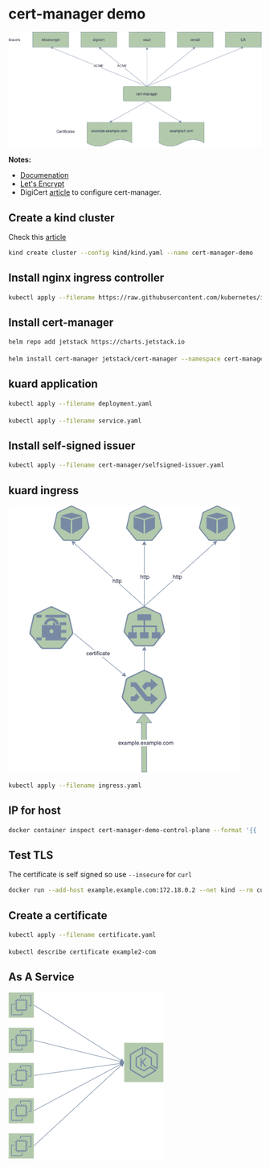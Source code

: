 # cert-manager demo

![cert-manager](diagrams/cert-manager.drawio.png)

**Notes:**
- [Documenation](https://cert-manager.io/docs/)
- [Let's Encrypt](https://letsencrypt.org)
- DigiCert [article](https://knowledge.digicert.com/solution/Configure-cert-manager-and-DigiCert-ACME-service-with-Kubernetes.html) to configure cert-manager.
## Create a kind cluster

Check this [article](https://dustinspecker.com/posts/test-ingress-in-kind/)

```bash
kind create cluster --config kind/kind.yaml --name cert-manager-demo
```

## Install nginx ingress controller

```bash
kubectl apply --filename https://raw.githubusercontent.com/kubernetes/ingress-nginx/master/deploy/static/provider/kind/deploy.yaml
```
## Install cert-manager

```bash
helm repo add jetstack https://charts.jetstack.io

helm install cert-manager jetstack/cert-manager --namespace cert-manager --create-namespace --version v1.4.0 --set installCRDs=true
```

## kuard application

```bash
kubectl apply --filename deployment.yaml

kubectl apply --filename service.yaml
```
## Install self-signed issuer

```bash
kubectl apply --filename cert-manager/selfsigned-issuer.yaml
```
## kuard ingress

![cert-manager](diagrams/ingress.drawio.png)

```bash
kubectl apply --filename ingress.yaml
```

## IP for host

```bash
docker container inspect cert-manager-demo-control-plane --format '{{ .NetworkSettings.Networks.kind.IPAddress }}'
```

## Test TLS

The certificate is self signed so use `--insecure` for `curl`

```bash
docker run --add-host example.example.com:172.18.0.2 --net kind --rm curlimages/curl:7.71.0 --insecure -vvv https://example.example.com
```

## Create a certificate

```bash
kubectl apply --filename certificate.yaml

kubectl describe certificate example2-com
```

## As A Service

![cert-manager](diagrams/service.drawio.png)


